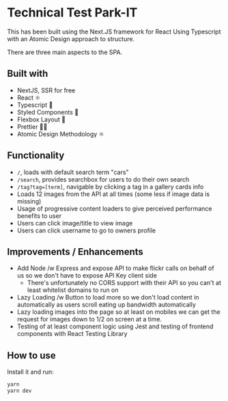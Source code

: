 # Technical Test Park-IT

This has been built using the Next.JS framework for React Using Typescript with an Atomic Design approach to structure.

There are three main aspects to the SPA.

## Built with

-   NextJS, SSR for free
-   React ⚛️
-   Typescript 📜
-   Styled Components 💅
-   Flexbox Layout 💪
-   Prettier 👩‍🎤
-   Atomic Design Methodology ⚛️

## Functionality

-   `/`, loads with default search term "cars"
-   `/search`, provides searchbox for users to do their own search
-   `/tag?tag=[term]`, navigable by clicking a tag in a gallery cards info
-   Loads 12 images from the API at all times (some less if image data is missing)
-   Usage of progressive content loaders to give perceived performance benefits to user
-   Users can click image/title to view image
-   Users can click username to go to owners profile

## Improvements / Enhancements

-   Add Node /w Express and expose API to make flickr calls on behalf of us so we don't have to expose API Key client side
    -   There's unfortunately no CORS support with their API so you can't at least whitelist domains to run on
-   Lazy Loading /w Button to load more so we don't load content in automatically as users scroll eating up bandwidth automatically
-   Lazy loading images into the page so at least on mobiles we can get the request for images down to 1/2 on screen at a time.
-   Testing of at least component logic using Jest and testing of frontend components with React Testing Library

## How to use

Install it and run:

```bash
yarn
yarn dev
```
